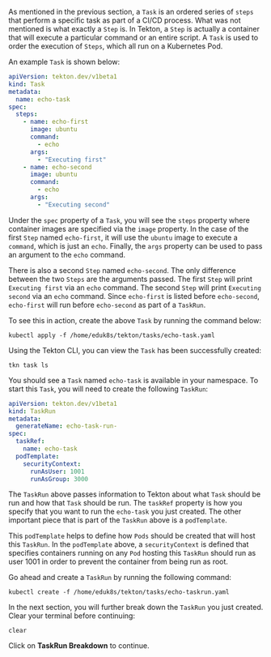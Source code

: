As mentioned in the previous section, a `Task` is an ordered series of `steps` that perform a specific task 
as part of a CI/CD process. What was not mentioned is what exactly a `Step` is. In Tekton, a `Step` is actually 
a container that will execute a particular command or an entire script. A `Task` is used to order the execution 
of `Steps`, which all run on a Kubernetes Pod. 

An example `Task` is shown below:

```yaml
apiVersion: tekton.dev/v1beta1
kind: Task
metadata:
  name: echo-task
spec:
  steps:
    - name: echo-first
      image: ubuntu
      command:
        - echo
      args:
        - "Executing first"
    - name: echo-second
      image: ubuntu
      command:
        - echo
      args:
        - "Executing second"
```

Under the `spec` property of a `Task`, you will see the `steps` property where container images are specified via the 
`image` property. In the case of the first `Step` named `echo-first`, it will use the `ubuntu` image to execute a 
`command`, which is just an `echo`. Finally, the `args` property can be used to pass an argument to the `echo` command. 

There is also a second `Step` named `echo-second`. The only difference between the two `Steps` are the arguments passed. The 
first `Step` will print `Executing first` via an `echo` command. The second `Step` will print `Executing second` via an `echo` 
command. Since `echo-first` is listed before `echo-second`, `echo-first` will run before `echo-second` as part of a `TaskRun`. 

To see this in action, create the above `Task` by running the command below:

```execute-1
kubectl apply -f /home/eduk8s/tekton/tasks/echo-task.yaml
```

Using the Tekton CLI, you can view the `Task` has been successfully created:

```execute-1
tkn task ls
```

You should see a `Task` named `echo-task` is available in your namespace. To start this `Task`, you will need to create the following 
`TaskRun`:

```yaml
apiVersion: tekton.dev/v1beta1
kind: TaskRun
metadata:
  generateName: echo-task-run-
spec:
  taskRef:
    name: echo-task
  podTemplate:
    securityContext:
      runAsUser: 1001
      runAsGroup: 3000
```

The `TaskRun` above passes information to Tekton about what `Task` should be run and how that `Task` should be run. The `taskRef` property 
is how you specify that you want to run the `echo-task` you just created. The other important piece that is part of the `TaskRun` above is 
a `podTemplate`. 

This `podTemplate` helps to define how `Pods` should be created that will host this `TaskRun`. In the `podTemplate` above, a `securityContext` 
is defined that specifies containers running on any `Pod` hosting this `TaskRun` should run as user 1001 in order to prevent the container from 
being run as root.

Go ahead and create a `TaskRun` by running the following command:

```execute-1
kubectl create -f /home/eduk8s/tekton/tasks/echo-taskrun.yaml
```

In the next section, you will further break down the `TaskRun` you just created. Clear your terminal before continuing: 

```execute-1
clear
```

Click on **TaskRun Breakdown** to continue.